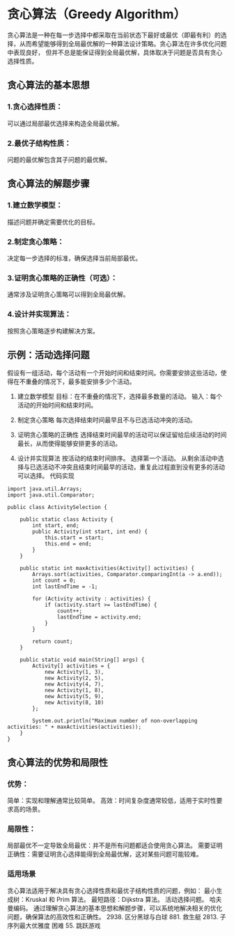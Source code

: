 # 贪心算法（Greedy Algorithm）
  贪心算法是一种在每一步选择中都采取在当前状态下最好或最优（即最有利）的选择，从而希望能够得到全局最优解的一种算法设计策略。贪心算法在许多优化问题中表现良好，
但并不总是能保证得到全局最优解，具体取决于问题是否具有贪心选择性质。

## 贪心算法的基本思想
### 1.贪心选择性质：
  可以通过局部最优选择来构造全局最优解。
### 2.最优子结构性质：
  问题的最优解包含其子问题的最优解。
## 贪心算法的解题步骤
### 1.建立数学模型：
  描述问题并确定需要优化的目标。
### 2.制定贪心策略：
  决定每一步选择的标准，确保选择当前局部最优。
### 3.证明贪心策略的正确性（可选）：
  通常涉及证明贪心策略可以得到全局最优解。
### 4.设计并实现算法：
  按照贪心策略逐步构建解决方案。

## 示例：活动选择问题
假设有一组活动，每个活动有一个开始时间和结束时间。你需要安排这些活动，使得在不重叠的情况下，最多能安排多少个活动。

1. 建立数学模型
   目标：在不重叠的情况下，选择最多数量的活动。
   输入：每个活动的开始时间和结束时间。
2. 制定贪心策略
   每次选择结束时间最早且不与已选活动冲突的活动。

3. 证明贪心策略的正确性
   选择结束时间最早的活动可以保证留给后续活动的时间最长，从而使得能够安排更多的活动。

4. 设计并实现算法
   按活动的结束时间排序。
   选择第一个活动。
   从剩余活动中选择与已选活动不冲突且结束时间最早的活动，重复此过程直到没有更多的活动可以选择。
   代码实现
~~~
import java.util.Arrays;
import java.util.Comparator;

public class ActivitySelection {

    public static class Activity {
        int start, end;
        public Activity(int start, int end) {
            this.start = start;
            this.end = end;
        }
    }

    public static int maxActivities(Activity[] activities) {
        Arrays.sort(activities, Comparator.comparingInt(a -> a.end));
        int count = 0;
        int lastEndTime = -1;

        for (Activity activity : activities) {
            if (activity.start >= lastEndTime) {
                count++;
                lastEndTime = activity.end;
            }
        }

        return count;
    }

    public static void main(String[] args) {
        Activity[] activities = {
            new Activity(1, 3),
            new Activity(2, 5),
            new Activity(4, 7),
            new Activity(1, 8),
            new Activity(5, 9),
            new Activity(8, 10)
        };

        System.out.println("Maximum number of non-overlapping activities: " + maxActivities(activities));
    }
}
~~~

## 贪心算法的优势和局限性
### 优势：
简单：实现和理解通常比较简单。
高效：时间复杂度通常较低，适用于实时性要求高的场景。
### 局限性：
局部最优不一定导致全局最优：并不是所有问题都适合使用贪心算法。
需要证明正确性：需要证明贪心选择能得到全局最优解，这对某些问题可能较难。
### 适用场景
贪心算法适用于解决具有贪心选择性质和最优子结构性质的问题，例如：
最小生成树：Kruskal 和 Prim 算法。
最短路径：Dijkstra 算法。
活动选择问题。
哈夫曼编码。
通过理解贪心算法的基本思想和解题步骤，可以系统地解决相关的优化问题，确保算法的高效性和正确性。
2938. 区分黑球与白球
881. 救生艇
2813. 子序列最大优雅度 困难
55. 跳跃游戏
